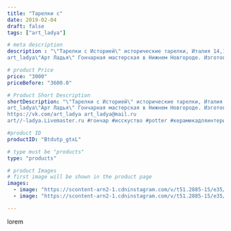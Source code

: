 ```yaml
---
title: "Тарелки с"
date: 2019-02-04
draft: false
tags: ["art_ladya"]

# meta description
description : "\"Тарелки с Историей\" исторические тарелки, Италия 14,15век.
art_ladya\"Арт Ладья\" Гончарная мастерская в Нижнем Новгороде. Изготовление керамики и мастер//-к"

# product Price
price: "3000"
priceBefore: "3600.0"

# Product Short Description
shortDescription: "\"Тарелки с Историей\" исторические тарелки, Италия 14,15век.
art_ladya\"Арт Ладья\" Гончарная мастерская в Нижнем Новгороде. Изготовление керамики и мастер//-классы по обучению. 
https://vk.com/art_ladya art_ladya@mail.ru 
art//-ladya.Livemaster.ru #гончар #исскуство #potter #керамикадляинтерьера #керамикаручнаяработа #гончарнаямастерская #керамиканазаказ #handmade #посудаизглины #керамика #гончарнаяпосуда #эксклюзивнаякерамика #painter #dishes #италия #ceramicar #nntoday #claygoods #restaurant #earthenware #ceramic #design #bowl #dish #plate #ceramicart #berries #авторскаякерамика #европейскиетарелки #историческаяреконструкция"

#product ID
productID: "Btdutp_gtxL"

# type must be "products"
type: "products"

# product Images
# first image will be shown in the product page
images:
  - image: "https://scontent-arn2-1.cdninstagram.com/v/t51.2885-15/e35/51470030_1019513388380250_4041472528556780476_n.jpg?tp=1&_nc_ht=scontent-arn2-1.cdninstagram.com&_nc_cat=106&_nc_ohc=dt_GxelgiMEAX_yUJnM&ccb=7-4&oh=48421a2ba819c4d36517bceeedd1ec15&oe=6082B44B&_nc_sid=83d603&ig_cache_key=MTk3MTkzNzY1NjE5MTQ0MzgwMQ%3D%3D.2-ccb7-4"
  - image: "https://scontent-arn2-1.cdninstagram.com/v/t51.2885-15/e35/50876791_2031915103771594_8789246919901270577_n.jpg?tp=1&_nc_ht=scontent-arn2-1.cdninstagram.com&_nc_cat=110&_nc_ohc=n2K3HULjn4cAX_1AGuh&ccb=7-4&oh=6f827c1ea4cf98fc6f15bf3d1c6d5bee&oe=60827F1E&_nc_sid=83d603&ig_cache_key=MTk3MTkzNzY1NjE0MTE1NjUwNg%3D%3D.2-ccb7-4"

---
```

lorem
